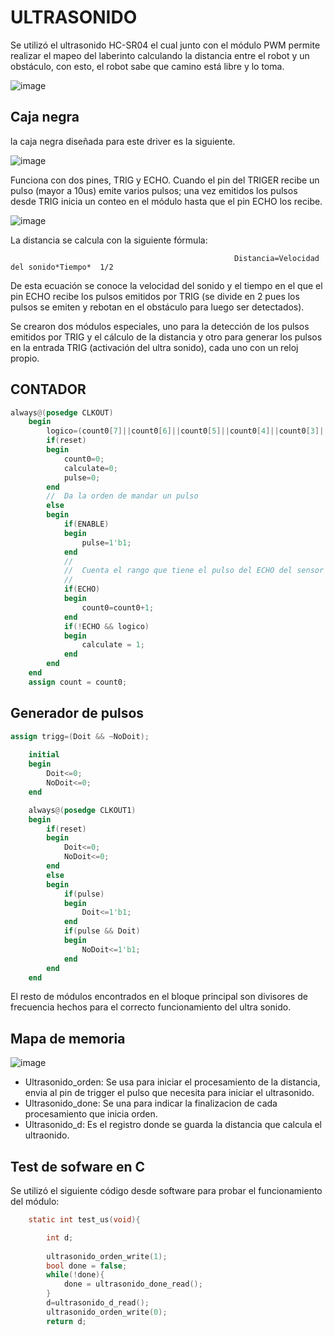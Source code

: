 # ULTRASONIDO

Se utilizó el ultrasonido HC-SR04 el cual junto con el módulo PWM permite realizar el mapeo del laberinto calculando la distancia entre el robot y un obstáculo, con esto, el robot sabe que camino está libre y lo toma. 

![image](https://user-images.githubusercontent.com/80898083/129965238-bd84f8e5-46dd-40d6-ac0c-49141b230b51.png)

## Caja negra 

la caja negra diseñada para este driver es la siguiente.

![image](https://user-images.githubusercontent.com/36159520/130697541-600bd68d-4f57-49e2-bdfb-e8a238cc28f7.png)


Funciona con dos pines, TRIG y ECHO. Cuando el pin del TRIGER recibe un pulso (mayor a 10us) emite varios pulsos; una vez emitidos los pulsos desde TRIG inicia un conteo en el módulo hasta que el pin ECHO los recibe.

![image](https://user-images.githubusercontent.com/80898083/129965440-eaaccf6f-8253-4a91-8e13-50b4082ab2e0.png)

 
La distancia se calcula con la siguiente fórmula:

                                                      Distancia=Velocidad del sonido*Tiempo*  1/2
                                                      
De esta ecuación se conoce la velocidad del sonido y el tiempo en el que el pin ECHO recibe los pulsos emitidos por TRIG (se divide en 2 pues los pulsos se emiten y rebotan en el obstáculo para luego ser detectados).

Se crearon dos módulos especiales, uno para la detección de los pulsos emitidos por TRIG y el cálculo de la distancia y otro para generar los pulsos en la entrada TRIG (activación del ultra sonido), cada uno con un reloj propio. 

## CONTADOR
	
```verilog
always@(posedge CLKOUT)
	begin
		logico=(count0[7]||count0[6]||count0[5]||count0[4]||count0[3]||count0[2]||count0[1]||count0[0]);
		if(reset)
		begin
			count0=0;
			calculate=0;
			pulse=0;
		end
		//	Da la orden de mandar un pulso
		else
		begin
			if(ENABLE)
			begin
				pulse=1'b1;
			end
			//
			//	Cuenta el rango que tiene el pulso del ECHO del sensor
			//
			if(ECHO)
			begin
				count0=count0+1;
			end
			if(!ECHO && logico)
			begin
				calculate = 1;
			end
		end
	end
	assign count = count0;
```
	
## Generador de pulsos

```verilog
assign trigg=(Doit && ~NoDoit);
	
	initial
	begin
		Doit<=0;
		NoDoit<=0;
	end

	always@(posedge CLKOUT1)
	begin
		if(reset)
		begin
			Doit<=0;
			NoDoit<=0;
		end
		else
		begin
			if(pulse)
			begin
				Doit<=1'b1;
			end
			if(pulse && Doit)
			begin
				NoDoit<=1'b1;
			end
		end
	end
```
 
El resto de módulos encontrados en el bloque principal son divisores de frecuencia hechos para el correcto funcionamiento del ultra sonido.

## Mapa de memoria 

![image](https://user-images.githubusercontent.com/36159520/130697740-a45af731-b4e1-4b87-9c36-ccc07d5bc00f.png)

- Ultrasonido_orden: Se usa para iniciar el procesamiento de la distancia, envia al pin de trigger el pulso que necesita para iniciar el ultrasonido. 
- Ultrasonido_done: Se una para indicar la finalizacion de cada procesamiento que inicia orden.
- Ultrasonido_d: Es el registro donde se guarda la distancia que calcula el ultraonido.


## Test de sofware en C

Se utilizó el siguiente código desde software para probar el funcionamiento del módulo:

```C
	static int test_us(void){

        int d;
        
		ultrasonido_orden_write(1);
		bool done = false;
		while(!done){
			done = ultrasonido_done_read();
		}
		d=ultrasonido_d_read();
		ultrasonido_orden_write(0);
		return d;
```



